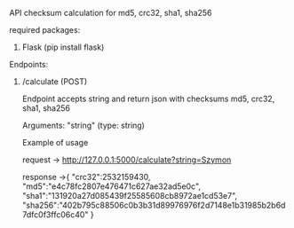 API checksum calculation for md5, crc32, sha1, sha256

required packages:

1. Flask (pip install flask)


Endpoints:

1.	/calculate (POST)
	
	
	Endpoint accepts string and return json with checksums md5, crc32, sha1, sha256 
	
	Arguments:
	"string" (type: string)
	
	Example of usage
	
	request -> http://127.0.0.1:5000/calculate?string=Szymon
	
	response ->{
				"crc32":2532159430,
				"md5":"e4c78fc2807e476471c627ae32ad5e0c",
				"sha1":"131920a27d085439f25585608cb8972ae1cd53e7",
				"sha256":"402b795c88506c0b3b31d89976976f2d7148e1b31985b2b6d7dfc0f3ffc06c40"
				}